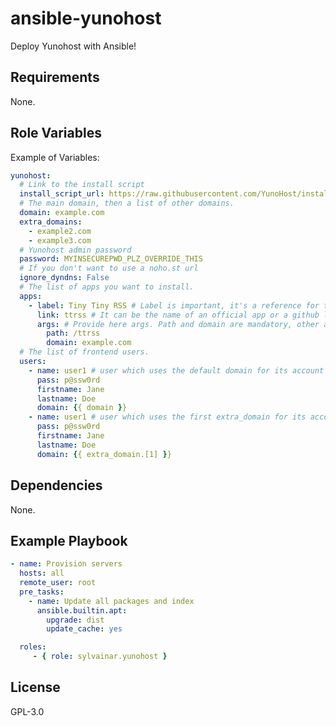 ansible-yunohost
=========

Deploy Yunohost with Ansible!

Requirements
------------

None.

Role Variables
--------------

Example of Variables:
```yml
yunohost:
  # Link to the install script
  install_script_url: https://raw.githubusercontent.com/YunoHost/install_script/master/install_yunohost
  # The main domain, then a list of other domains.
  domain: example.com
  extra_domains:
    - example2.com
    - example3.com
  # Yunohost admin password
  password: MYINSECUREPWD_PLZ_OVERRIDE_THIS
  # If you don't want to use a noho.st url
  ignore_dyndns: False
  # The list of apps you want to install.
  apps:
    - label: Tiny Tiny RSS # Label is important, it's a reference for the Playbook.
      link: ttrss # It can be the name of an official app or a github link
      args: # Provide here args. Path and domain are mandatory, other args depend of the app (cf manifest.json of app).
        path: /ttrss
        domain: example.com
  # The list of frontend users. 
  users: 
    - name: user1 # user which uses the default domain for its account
      pass: p@ssw0rd
      firstname: Jane
      lastname: Doe
      domain: {{ domain }} 
    - name: user1 # user which uses the first extra_domain for its account
      pass: p@ssw0rd
      firstname: Jane
      lastname: Doe
      domain: {{ extra_domain.[1] }} 
```

Dependencies
------------

None.

Example Playbook
----------------
```yml
- name: Provision servers
  hosts: all
  remote_user: root
  pre_tasks:
    - name: Update all packages and index
      ansible.builtin.apt:
        upgrade: dist
        update_cache: yes

  roles:
     - { role: sylvainar.yunohost }
```

License
-------

GPL-3.0
